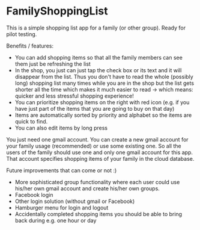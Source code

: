 # FamilyShoppingList
This is a simple shopping list app for a family (or other group). Ready for pilot testing. 

Benefits / features:
- You can add shopping items so that all the family members can see them just be refreshing the list
- In the shop, you just can just tap the check box or its text and it will disappear from the list. Thus you don't have to read the whole (possibly long) shopping list many times while you are in the shop but the list gets shorter all the time which makes it much easier to read -> which means: quicker and less stressful shopping experience!
- You can prioritize shopping items on the right with red icon (e.g. if you have just part of the items that you are going to buy on that day)
- Items are automatically sorted by priority and alphabet so the items are quick to find.
- You can also edit items by long press

You just need one gmail account. You can create a new gmail account for your family usage (recommended) or use some 
existing one. So all the users of the family should use one and only one gmail account for this app. That account 
specifies shopping items of your family in the cloud database.

Future improvements that can come or not :)
- More sophisticated group functionality where each user could use his/her own gmail account and create his/her own groups. 
- Facebook login
- Other login solution (without gmail or Facebook)
- Hamburger menu for login and logout 
- Accidentally completed shopping items you should be able to bring back during e.g. one hour or day
